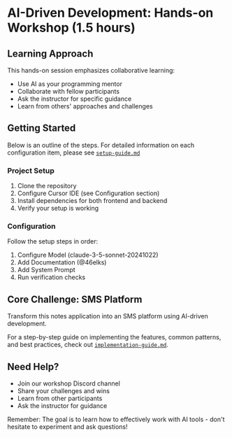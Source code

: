 # AI-Driven Development: Hands-on Workshop (1.5 hours)

## Learning Approach
This hands-on session emphasizes collaborative learning:
- Use AI as your programming mentor
- Collaborate with fellow participants
- Ask the instructor for specific guidance
- Learn from others' approaches and challenges

## Getting Started

Below is an outline of the steps. For detailed information on each configuration item, please see [`setup-guide.md`](https://github.com/WilliamAvHolmberg/bilberry-workshop/blob/main/setup-guide.md)

### Project Setup
1. Clone the repository
2. Configure Cursor IDE (see Configuration section)
3. Install dependencies for both frontend and backend
4. Verify your setup is working

### Configuration
Follow the setup steps in order:
1. Configure Model (claude-3-5-sonnet-20241022)
2. Add Documentation (@46elks)
3. Add System Prompt
4. Run verification checks

## Core Challenge: SMS Platform
Transform this notes application into an SMS platform using AI-driven development.

For a step-by-step guide on implementing the features, common patterns, and best practices, check out [`implementation-guide.md`](https://github.com/WilliamAvHolmberg/bilberry-workshop/blob/main/implementation-guide.md).

## Need Help?
- Join our workshop Discord channel
- Share your challenges and wins
- Learn from other participants
- Ask the instructor for guidance

Remember: The goal is to learn how to effectively work with AI tools - don't hesitate to experiment and ask questions!